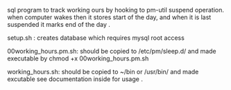 
sql program to track working ours by hooking to pm-util suspend operation.
when computer wakes then it stores start of the day, 
and when it is last suspended it marks end of the day .

setup.sh : 
  creates database which requires mysql root access

00working_hours.pm.sh: 
  should be copied to /etc/pm/sleep.d/ and 
  made executable by chmod +x 00working_hours.pm.sh

working_hours.sh:
  should be copied to ~/bin or /usr/bin/ and made excutable
  see documentation inside for usage .
